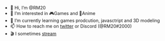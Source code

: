 - 👋 Hi, I’m @RM20
- 🌸 I’m interested in 🎮Games and 🗾Anime
- 🌱 I’m currently learning games prodcution, javasctript and 3D modeling
- 📫 How to reach me on [twitter](https://twitter.com/rm20killer) or Discord (@RM20#2000)
- 🎬 I sometimes [stream](https://www.twitch.tv/rm20)


<!---
rm20killer/rm20killer is a ✨ special ✨ repository because its `README.md` (this file) appears on your GitHub profile.
You can click the Preview link to take a look at your changes.
--->
